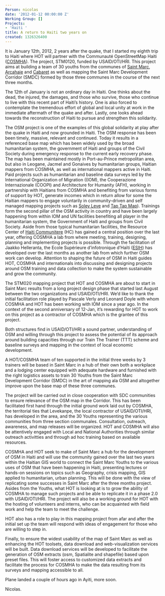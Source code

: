 ```yaml
---
Person: nicolas
date: '2012-01-12 00:00:00 Z'
Working Group: []
Projects:
- 'Haiti '
title: A return to Haiti two years on
created: 1326326400
---
```

<p dir="ltr">It is January 12th, 2012, 2 years after the quake, that I started my eighth trip to Haiti where HOT will partner with the Communauté OpenStreetMap Haiti (<a href="http://cosmha.wordpress.com/">COSMHA</a>). The project, STM0120, funded by USAID/OTI/HRI. This project aims at building a team of 30 youths from the communes of <a href="http://www.openstreetmap.org/?relation=389619">Saint Marc</a>, <a href="http://www.openstreetmap.org/?relation=387668">Arcahaie</a> and <a href="http://www.openstreetmap.org/?relation=387680">Cabaret</a> as well as mapping the Saint Marc Development Corridor (SMDC) formed by those three communes in the course of the next three months.</p>
<p dir="ltr">The 12th of January is not an ordinary day in Haiti. One thinks about the dead, the injured, the damages, and those who survive, those who continue to live with this recent part of Haiti’s history. One is also forced to contemplate the tremendous effort of global and local unity at work in the immediate aftermath of the quake and after. Lastly, one looks ahead towards the reconstruction of Haiti to pursue and strengthen this solidarity.</p>
<p dir="ltr">The OSM project is one of the examples of this global solidarity at play after the quake in Haiti and now grounded in Haiti. The OSM response has been been timely, massive, relevant and continued. Today it results in a referenced base map which has been widely used by the broad humanitarian system, the government of Haiti and groups of the Civil Society during emergency response to the current early recovery phase. The map has been maintained mostly in Port-au-Prince metropolitan area, but also in Leogane, Jacmel and Gonaives by humanitarian groups, Haitian mappers from COSMHA, as well as international mappers active in Haiti. Paid projects such as humanitarian and baseline data surveys led by the International Organization of Migration ((IOM), the Cooperazione Internazionale (COOPI) and Architecture for Humanity (AFH), working in partnership with Haitians from COSMHA and benefiting from various forms of support by HOT, generate incomes which in return allow for some the Haitian mappers to engage voluntarily in community-driven and self managed mapping projects such as <a href="http://www.soley-leve.org/map/">Soley Leve</a> and <a href="http://taptapmap.org/">Tap Tap Map</a>). Trainings form the second pillar of the OSM activity in country and have been largely happening from within IOM and UN facilities benefiting all player in the humanitarian system, the Government of Haiti and groups from Civil Society. Aside from those typical humanitarian facilities, the Resource Center of <a href="http://www.haiti.communitere.org/">Haiti Communitere</a> (HC) has gained a central position over the last year, offering COSMHA a lab from where meeting, training, designing, planning and implementing projects is possible. Through the facilitation of Jaakko Helleranta, the Ecole Supérieure d’infotronique d’Haïti (<a href="http://esih.edu/">ESIH</a>) has developed over the last months as another lab from which further OSM work can develop. Attention to shaping the future of OSM in Haiti guides HOT, COSMHA and internationals into discussing and designing projects around OSM training and data collection to make the system sustainable and grow the community.</p>
<p dir="ltr">The STM020 mapping project that HOT and COSMHA are about to start in Saint Marc results from a long project design phase that started last August between the two organizations and USAID/OTI/HRI. We’d like to thank the initial facilitation role played by Pascale Verly and Leonard Doyle with whom COSMHA and HOT has been working with IOM since a year ago. In the context of the second anniversary of 12-Jan, it’s rewarding for HOT to work on this project as a contractor of COSMHA which is the grantee of this project.</p>
<p dir="ltr">Both structures find in USAID/OTI/HRI a sound partner, understanding of OSM and willing through this project to assess the potential of its approach around building capacities through our Train The Trainer (TTT) scheme and baseline surveys and mapping in the context of local economic development.</p>
<p dir="ltr">A HOT/COSMHA team of ten supported in the initial three weeks by 3 trainers will be based in Saint Marc in a hub of their own both a workplace and a lodging center equipped with adequate hardware and furnished with the right logistics assets to train 30 Youths from the Saint Marc Development Corridor (SMDC) in the art of mapping ala OSM and altogether improve upon the base map of these three communes.</p>
<p dir="ltr">The project will be carried out in close cooperation with SDC communities to ensure relevance of the OSM map in the Corridor. This has been facilitated first hand through the initial ground work laid out by COSMHA, the territorial ties that Levekanpe, the local contractor of USAID/OTI/HRI, has developed in the area, and the 30 Youths representing the various communities from three section communales. Consultation, outreach, awareness, and map releases will be organized. HOT and COSMHA will also be attentively engaged with Local and National Authorities through similar outreach activitties and through ad hoc training based on available resources.</p>
<p dir="ltr">COSMHA and HOT seek to make of Saint Marc a hub for the development of OSM in Haiti and will use the community gained over the last two years within the Haitian GIS world to connect the Saint Marc Youths to the various uses of OSM that have been happening in Haiti, presenting lectures or hands-on sessions on topics such as Geography, crisis mapping, GIS applied to humanitarian, urban planning. This will be done with the view of replicating some successes in Saint Marc after the three months project. Asides from the Youths, what HOT is looking at is to grow the ability of COSMHA to manage such projects and be able to replicate it in a phase 2.0 with USAID/OTI/HRI. The project will also be a working ground for HOT with the hosting of volunteers and interns, who can be acquainted with field work and help the team to meet the challenge.</p>
<p dir="ltr">HOT also has a role to play in this mapping project from afar and after the initial set up the team will respond with ideas of engagement for those who are willing to step in.</p>
<p dir="ltr">Finally, to ensure the widest usability of the map of Saint Marc as well as enhancing the HOT toolsets, data download and web-visualization services will be built. Data download services will be developed to facilitate the generation of OSM extracts (osm, Spatialite and shapefile) based upon preset files. This will foster access to customized data extracts and facilitate the process for COSMHA to make the data resulting from its surveys and mapping accessible to all.</p>
<p dir="ltr">Plane landed a couple of hours ago in Ayiti, more soon.</p>
<p dir="ltr">Nicolas.</p>

